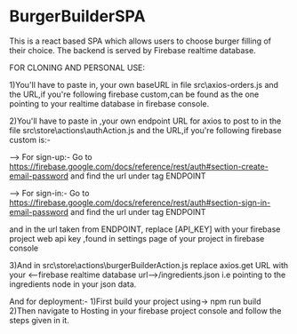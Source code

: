 # BurgerBuilderSPA
This is a react based SPA which allows users to choose burger filling of their choice. The backend is served by Firebase realtime database. 

FOR CLONING AND PERSONAL USE:

1)You'll have to paste in, your own baseURL in file src\axios-orders.js and the URL,if you're following firebase custom,can be found as the one pointing to your realtime database in firebase console.

2)You'll have to paste in ,your own endpoint URL for axios to post to in the file src\store\actions\authAction.js and the URL,if you're following firebase custom is:-

--> For sign-up:- Go to https://firebase.google.com/docs/reference/rest/auth#section-create-email-password and find the url under tag ENDPOINT

--> For sign-in:- Go to https://firebase.google.com/docs/reference/rest/auth#section-sign-in-email-password and find the url under tag ENDPOINT

and in the url taken from ENDPOINT, replace [API_KEY] with your firebase project web api key ,found in settings page of your project in firebase console

3)And in src\store\actions\burgerBuilderAction.js replace axios.get URL with your <--firebase realtime database url-->/ingredients.json i.e pointing to the ingredients node in your json data.


And for deployment:-
1)First build your project using-> npm run build
2)Then navigate to Hosting in your firebase project console and follow the steps given in it.



